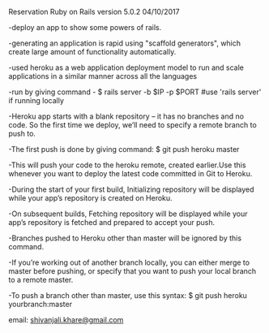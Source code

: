 Reservation
Ruby on Rails version 5.0.2 04/10/2017

-deploy an app to show some powers of rails.

-generating an application is rapid using "scaffold generators", which create large amount of functionality automatically.

-used heroku as a web application deployment model to run and scale applications in a similar manner across all the 
 languages

-run by giving command -
                   $ rails server -b $IP -p $PORT           #use 'rails server' if running locally

-Heroku app starts with a blank repository – it has no branches and no code. So the first time we deploy, we’ll need to specify a remote branch to push to. 

-The first push is done by giving command:
                   $ git push heroku master

-This will push your code to the heroku remote, created earlier.Use this whenever you want to deploy the latest code committed in Git to Heroku.

-During the start of your first build, Initializing repository will be displayed while your app’s repository is created on Heroku.

-On subsequent builds, Fetching repository will be displayed while your app’s repository is fetched and prepared to accept your push.

-Branches pushed to Heroku other than master will be ignored by this command.

-If you’re working out of another branch locally, you can either merge to master before pushing, or specify that you want to push your local branch to a remote master. 

-To push a branch other than master, use this syntax:
                   $ git push heroku yourbranch:master

email: shivanjali.khare@gmail.com